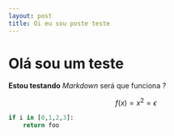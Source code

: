 ```yaml
---
layout: post
title: Oi eu sou poste teste
---
```


# Olá sou um teste

**Estou testando** *Markdown* será que funciona ? 

$$f(x) = x^2 = \epsilon$$

```python
if i in [0,1,2,3]:
    return foo
```